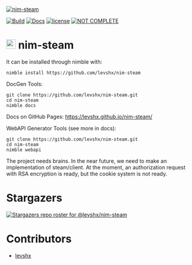 [![nim-steam](https://socialify.git.ci/levshx/nim-steam/image?description=1&descriptionEditable=Steam%20Network%20Library&font=Inter&forks=1&logo=https%3A%2F%2Fraw.githubusercontent.com%2Flevshx%2Fnim-steam%2Fmain%2Fresources%2Fnim-steam.png%3Fraw%3Dtrue&owner=1&pattern=Floating%20Cogs&pulls=1&stargazers=1&theme=Dark)](https://github.com/levshx/nim-steam)


[![Build](https://github.com/levshx/nim-steam/actions/workflows/build_ci.yml/badge.svg)](https://github.com/levshx/nim-steam/actions/workflows/build_ci.yml)
[![Docs](https://github.com/levshx/nim-steam/actions/workflows/docs_ci.yml/badge.svg)](https://github.com/levshx/nim-steam/actions/workflows/docs_ci.yml)
[![license](https://img.shields.io/github/license/mashape/apistatus.svg)](LICENSE)
[![NOT COMPLETE](https://img.shields.io/static/v1?label=WARNING&message=This%20library%20is%20still%20in%20heavy%20development&color=red)](https://github.com/levshx/nim-steam)

# <img src="http://forum.nim-lang.org/images/logo.png" style="height: 25px;"> nim-steam 

It can be installed through nimble with:

```
nimble install https://github.com/levshx/nim-steam
```

DocGen Tools:

```
git clone https://github.com/levshx/nim-steam.git
cd nim-steam
nimble docs
```
Docs on GitHub Pages:
https://levshx.github.io/nim-steam/

WebAPI Generator Tools (see more in docs):
```
git clone https://github.com/levshx/nim-steam.git
cd nim-steam
nimble webapi 
```

The project needs brains. In the near future, we need to make an implementation of steam/client. At the moment, an authorization request with RSA encryption is ready, but the cookie system is not ready.


# Stargazers
[![Stargazers repo roster for @levshx/nim-steam](https://reporoster.com/stars/dark/levshx/nim-steam)](https://github.com/levshx/nim-steam/stargazers)

# Contributors

- [levshx](https://github.com/levshx)
